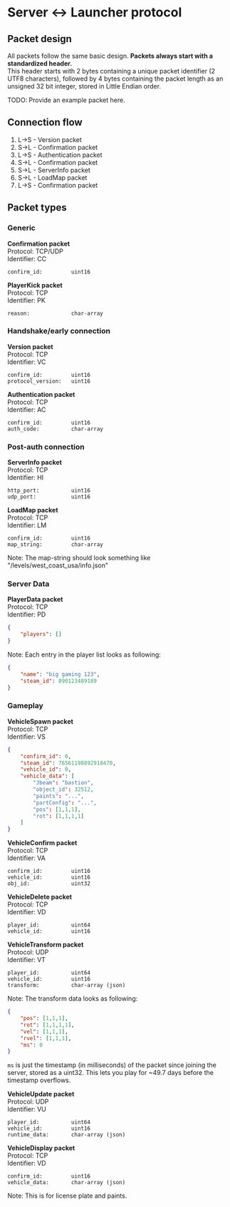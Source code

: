 # Server <-> Launcher protocol

## Packet design
All packets follow the same basic design.
**Packets always start with a standardized header.**<br>
This header starts with 2 bytes containing a unique packet identifier (2 UTF8 characters), followed by 4 bytes containing the packet length as an unsigned 32 bit integer, stored in Little Endian order.

TODO: Provide an example packet here.


## Connection flow
1. L->S - Version packet
2. S->L - Confirmation packet
3. L->S - Authentication packet
4. S->L - Confirmation packet
5. S->L - ServerInfo packet
6. S->L - LoadMap packet
7. L->S - Confirmation packet


## Packet types
### Generic
**Confirmation packet**<br>
Protocol: TCP/UDP<br>
Identifier: CC
```
confirm_id:         uint16
```

**PlayerKick packet**<br>
Protocol: TCP<br>
Identifier: PK
```
reason:             char-array
```

### Handshake/early connection
**Version packet**<br>
Protocol: TCP<br>
Identifier: VC
```
confirm_id:         uint16
protocol_version:   uint16
```

**Authentication packet**<br>
Protocol: TCP<br>
Identifier: AC
```
confirm_id:         uint16
auth_code:          char-array
```

### Post-auth connection
**ServerInfo packet**<br>
Protocol: TCP<br>
Identifier: HI
```
http_port:          uint16
udp_port:           uint16
```

**LoadMap packet**<br>
Protocol: TCP<br>
Identifier: LM
```
confirm_id:         uint16
map_string:         char-array
```
Note: The map-string should look something like "/levels/west_coast_usa/info.json"

### Server Data
**PlayerData packet**<br>
Protocol: TCP<br>
Identifier: PD
```json
{
    "players": []
}
```
Note: Each entry in the player list looks as following:
```json
{
    "name": "big gaming 123",
    "steam_id": 890123489189
}
```

### Gameplay
**VehicleSpawn packet**<br>
Protocol: TCP<br>
Identifier: VS
```json
{
    "confirm_id": 0,
    "steam_id": 76561198892918470,
    "vehicle_id": 0,
    "vehicle_data": [
        "Jbeam": "bastion",
        "object_id": 32512,
        "paints": "...",
        "partConfig": "...",
        "pos": [1,1,1],
        "rot": [1,1,1,1]
    ]
}
```

**VehicleConfirm packet**<br>
Protocol: TCP<br>
Identifier: VA
```
confirm_id:         uint16
vehicle_id:         uint16
obj_id:             uint32
```

**VehicleDelete packet**<br>
Protocol: TCP<br>
Identifier: VD
```
player_id:          uint64
vehicle_id:         uint16
```

**VehicleTransform packet**<br>
Protocol: UDP<br>
Identifier: VT
```
player_id:          uint64
vehicle_id:         uint16
transform:          char-array (json)
```
Note: The transform data looks as following:
```json
{
    "pos": [1,1,1],
    "rot": [1,1,1,1],
    "vel": [1,1,1],
    "rvel": [1,1,1],
    "ms": 0
}
```
`ms` is just the timestamp (in milliseconds) of the packet since joining the server, stored as a uint32. This lets you play for ~49.7 days before the timestamp overflows.

**VehicleUpdate packet**<br>
Protocol: UDP<br>
Identifier: VU
```
player_id:          uint64
vehicle_id:         uint16
runtime_data:       char-array (json)
```

**VehicleDisplay packet**<br>
Protocol: TCP<br>
Identifier: VD
```
confirm_id:         uint16
vehicle_data:       char-array (json)
```
Note: This is for license plate and paints.
